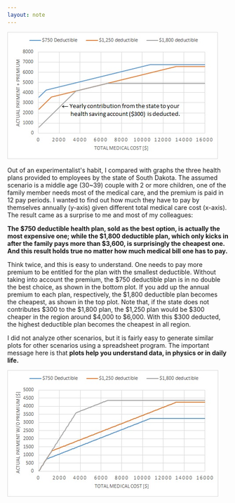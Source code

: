 ```yaml
---
layout: note
---
```


![south dakota employee health plan plot with premium](/usa/insurance/south-dakota-employee-health-plan+premium.jpg)

Out of an experimentalist's habit, I compared with graphs the three health plans
provided to employees by the state of South Dakota. The assumed scenario is a
middle age (30~39) couple with 2 or more children, one of the family member
needs most of the medical care, and the premium is paid in 12 pay periods. I
wanted to find out how much they have to pay by themselves annually (y-axis)
given different total medical care cost (x-axis). The result came as a surprise
to me and most of my colleagues:

**The $750 deductible health plan, sold as the best option, is actually the
most expensive one; while the $1,800 deductible plan, which only kicks in after
the family pays more than $3,600, is surprisingly the cheapest one. And this
result holds true no matter how much medical bill one has to pay.**

Think twice, and this is easy to understand. One needs to pay more premium to
be entitled for the plan with the smallest deductible. Without taking into
account the premium, the $750 deductible plan is in no double the best choice,
as shown in the bottom plot. If you add up the annual premium to each plan,
respectively, the $1,800 deductible plan becomes the cheapest, as shown in the
top plot. Note that, if the state does not contributes $300 to the $1,800 plan,
the $1,250 plan would be $300 cheaper in the region around $4,000 to $6,000.
With this $300 deducted, the highest deductible plan becomes the cheapest in
all region.

I did not analyze other scenarios, but it is fairly easy to generate similar
plots for other scenarios using a spreadsheet program. The important message
here is that **plots help you understand data, in physics or in daily life.**

![south dakota employee health plan plot](/usa/insurance/south-dakota-employee-health-plan.jpg)
